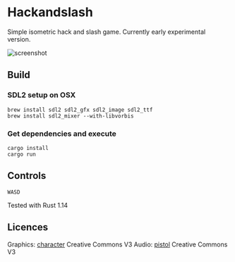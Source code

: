 # Hackandslash

Simple isometric hack and slash game. Currently early experimental version.

![screenshot](http://laastine.kapsi.fi/kuvat/hackandslash.gif)

## Build

### SDL2 setup on OSX

```
brew install sdl2 sdl2_gfx sdl2_image sdl2_ttf
brew install sdl2_mixer --with-libvorbis
```

### Get dependencies and execute

```
cargo install
cargo run
```

## Controls

`WASD`

Tested with Rust 1.14

## Licences

Graphics: [character](http://opengameart.org/content/tmim-heroine-bleeds-game-art) Creative Commons V3
Audio: [pistol](http://opengameart.org/content/chaingun-pistol-rifle-shotgun-shots) Creative Commons V3
